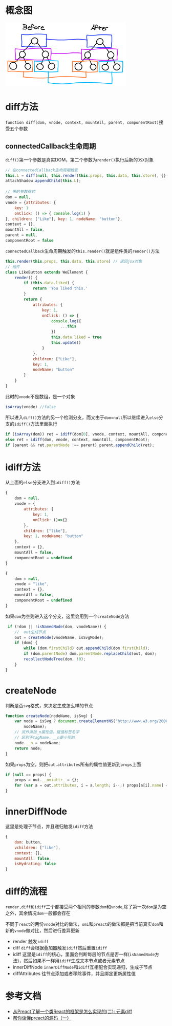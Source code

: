 # 概念图

<img src="./diff算法示意图.png" />

# diff方法

`function diff(dom, vnode, context, mountAll, parent, componentRoot)`接受五个参数

## connectedCallback生命周期

`diff()`第一个参数是真实DOM，第二个参数为`render()`执行后新的`JSX`对象
```js
// 在connectedCallback生命周期触发
this.L = diff(null, this.render(this.props, this.data, this.store), {}, !1, null, !1);
attachShadow.appendChild(this.L);

// 带的参数格式
dom = null, 
vnode = {attributes: {
    key: 1
    onClick: () => { console.log(1) }
}, children: ["Like"], key: 1, nodeName: "button"}, 
context = {}, 
mountAll = false, 
parent = null,
componentRoot = false
```
`connectedCallback`生命周期触发的`this.render()`就是组件类的`render()`方法
```js
this.render(this.props, this.data, this.store) // 返回jsx对象
// 组件
class LikeButton extends WeElement {
    render() {
        if (this.data.liked) {
            return 'You liked this.'
        }
        return {
            attributes: {
                key: 1,
                onClick: () => {
                    console.log({
                        ...this
                    })
                    this.data.liked = true
                    this.update()
                }
            },
            children: ["Like"],
            key: 1,
            nodeName: "button"
        }
    }
}
```
此时的`vnode`不是数组，是一个对象
```js
isArray(vnode) //false
```
所以进入`diff()`方法的另一个检测分支，而又由于`dom=null`所以继续进入`else`分支的`idiff()`方法里面执行
```js
if (isArray(dom)) ret = idiff(dom[0], vnode, context, mountAll, componentRoot);
else ret = idiff(dom, vnode, context, mountAll, componentRoot);
if (parent && ret.parentNode !== parent) parent.appendChild(ret);
```

# idiff方法

从上面的`else`分支进入到`idiff()`方法
```js
{
    dom = null, 
    vnode = {
        attributes: {
            key: 1,
            onClick: ()=>{}
        }, 
        children: ["like"], 
        key: 1, nodeName: "button"
    }, 
    context = {}, 
    mountAll = false, 
    componentRoot = undefined
}
```
```js
{
    dom = null, 
    vnode = "like", 
    context = {}, 
    mountAll = false, 
    componentRoot = undefined
}
```
如果`dom`为空则进入这个分支，这里会用到一个`createNode`方法
```js
 if (!dom || !isNamedNode(dom, vnodeName)) {
    //  out生成节点
    out = createNode(vnodeName, isSvgMode);
    if (dom) {
        while (dom.firstChild) out.appendChild(dom.firstChild);
        if (dom.parentNode) dom.parentNode.replaceChild(out, dom);
        recollectNodeTree(dom, !0);
    }
}
```
# createNode

判断是否`svg`格式，来决定生成怎么样的节点
```js
function createNode(nodeName, isSvg) {
    var node = isSvg ? document.createElementNS('http://www.w3.org/2000/svg', nodeName) : document.createElement(
        nodeName);
    // 另外添加_n属性值，赋值标签名字
    // 区别于tagName，__n是小写的
    node.__n = nodeName;
    return node;
}
```
如果`props`为空，则把`out.attributes`所有的属性值更新到`props`上面
```js
if (null == props) {
    props = out.__omiattr_ = {};
    for (var a = out.attributes, i = a.length; i--;) props[a[i].name] = a[i].value;
}
```

# innerDiffNode

这里是处理子节点，并且递归触发`idiff`方法
```js
{
    dom: button,
    vchildren: ["like"],
    context: {}, 
    mountAll: false, 
    isHydrating: false
}
```

# diff的流程

`render,diff和idiff`三个都接受两个相同的参数`dom`和`vnode`,除了第一次`dom`是为空之外，其余情况`dom`一般都会存在

不同于`react`的两份`vnode`对比的做法，`omi`和`preact`的做法都是把当前真实`dom`和新的`vnode`做对比，然后进行差异更新

- render 触发`idiff`
- diff `diff`会根据叠加器触发`idiff`然后重置`idiff`
- idiff 这里是`idiff`的核心，里面会判断每层的节点是否一样(`isNamedNode`方法)，然后如果不一样用`idiff`生成文本节点或者元素节点
- innerDiffNode `innerDiffNode`和`idiff`互相配合实现递归，生成子节点
- diffAttributes 往节点添加或者移除事件，并且绑定更新属性值

# 参考文档

- [从Preact了解一个类React的框架是怎么实现的(二): 元素diff](https://segmentfault.com/a/1190000011333383)
- [帮你读懂preact的源码（一）](https://segmentfault.com/a/1190000014945397)